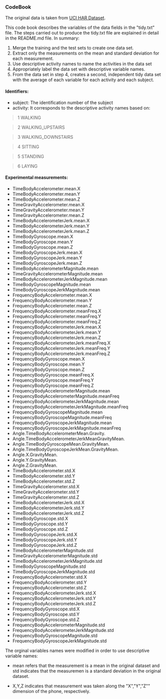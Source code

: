 ### CodeBook

The original data is taken from [UCI HAR Dataset](https://d396qusza40orc.cloudfront.net/getdata%2Fprojectfiles%2FUCI%20HAR%20Dataset.zip).

This code book describes the variables of the data fields in the "tidy.txt" file. The steps carried out to produce 
the tidy.txt file are explained in detail in the README.md file. In summary:

1. Merge the training and the test sets to create one data set.
2. Extract only the measurements on the mean and standard deviation for each measurement.
3. Use descriptive activity names to name the activities in the data set
4. Appropriately label the data set with descriptive variable names.
5. From the data set in step 4, creates a second, independent tidy data set with the average of each variable for each activity and each subject.

#### Identifiers:

* subject: The identification number of the subject
* activity: It corresponds to the descriptive activity names based on:
> 1 WALKING

> 2 WALKING_UPSTAIRS

> 3 WALKING_DOWNSTAIRS

> 4 SITTING

> 5 STANDING

> 6 LAYING

#### Experimental measurements:

* TimeBodyAccelerometer.mean.X              
* TimeBodyAccelerometer.mean.Y                    
* TimeBodyAccelerometer.mean.Z                 
* TimeGravityAccelerometer.mean.X                 
* TimeGravityAccelerometer.mean.Y                 
* TimeGravityAccelerometer.mean.Z                 
* TimeBodyAccelerometerJerk.mean.X                 
* TimeBodyAccelerometerJerk.mean.Y                
* TimeBodyAccelerometerJerk.mean.Z                 
* TimeBodyGyroscope.mean.X                       
* TimeBodyGyroscope.mean.Y                         
* TimeBodyGyroscope.mean.Z                        
* TimeBodyGyroscopeJerk.mean.X                     
* TimeBodyGyroscopeJerk.mean.Y                    
* TimeBodyGyroscopeJerk.mean.Z                     
* TimeBodyAccelerometerMagnitude.mean             
* TimeGravityAccelerometerMagnitude.mean           
* TimeBodyAccelerometerJerkMagnitude.mean         
* TimeBodyGyroscopeMagnitude.mean                  
* TimeBodyGyroscopeJerkMagnitude.mean             
* FrequencyBodyAccelerometer.mean.X                
* FrequencyBodyAccelerometer.mean.Y               
* FrequencyBodyAccelerometer.mean.Z                
* FrequencyBodyAccelerometer.meanFreq.X           
* FrequencyBodyAccelerometer.meanFreq.Y            
* FrequencyBodyAccelerometer.meanFreq.Z           
* FrequencyBodyAccelerometerJerk.mean.X            
* FrequencyBodyAccelerometerJerk.mean.Y           
* FrequencyBodyAccelerometerJerk.mean.Z            
* FrequencyBodyAccelerometerJerk.meanFreq.X       
* FrequencyBodyAccelerometerJerk.meanFreq.Y        
* FrequencyBodyAccelerometerJerk.meanFreq.Z       
* FrequencyBodyGyroscope.mean.X                   
* FrequencyBodyGyroscope.mean.Y                   
* FrequencyBodyGyroscope.mean.Z                    
* FrequencyBodyGyroscope.meanFreq.X               
* FrequencyBodyGyroscope.meanFreq.Y                
* FrequencyBodyGyroscope.meanFreq.Z               
* FrequencyBodyAccelerometerMagnitude.mean         
* FrequencyBodyAccelerometerMagnitude.meanFreq    
* FrequencyBodyAccelerometerJerkMagnitude.mean     
* FrequencyBodyAccelerometerJerkMagnitude.meanFreq
* FrequencyBodyGyroscopeMagnitude.mean            
* FrequencyBodyGyroscopeMagnitude.meanFreq        
* FrequencyBodyGyroscopeJerkMagnitude.mean        
* FrequencyBodyGyroscopeJerkMagnitude.meanFreq    
* Angle.TimeBodyAccelerometerMean.Gravity.         
* Angle.TimeBodyAccelerometerJerkMeanGravityMean. 
* Angle.TimeBodyGyroscopeMean.GravityMean.        
* Angle.TimeBodyGyroscopeJerkMean.GravityMean.    
* Angle.X.GravityMean.                             
* Angle.Y.GravityMean.                            
* Angle.Z.GravityMean.                            
* TimeBodyAccelerometer.std.X                     
* TimeBodyAccelerometer.std.Y                      
* TimeBodyAccelerometer.std.Z                     
* TimeGravityAccelerometer.std.X                   
* TimeGravityAccelerometer.std.Y                  
* TimeGravityAccelerometer.std.Z                   
* TimeBodyAccelerometerJerk.std.X                 
* TimeBodyAccelerometerJerk.std.Y                  
* TimeBodyAccelerometerJerk.std.Z                 
* TimeBodyGyroscope.std.X                         
* TimeBodyGyroscope.std.Y                         
* TimeBodyGyroscope.std.Z                          
* TimeBodyGyroscopeJerk.std.X                     
* TimeBodyGyroscopeJerk.std.Y                      
* TimeBodyGyroscopeJerk.std.Z                     
* TimeBodyAccelerometerMagnitude.std               
* TimeGravityAccelerometerMagnitude.std           
* TimeBodyAccelerometerJerkMagnitude.std           
* TimeBodyGyroscopeMagnitude.std                  
* TimeBodyGyroscopeJerkMagnitude.std               
* FrequencyBodyAccelerometer.std.X                
* FrequencyBodyAccelerometer.std.Y                
* FrequencyBodyAccelerometer.std.Z                
* FrequencyBodyAccelerometerJerk.std.X            
* FrequencyBodyAccelerometerJerk.std.Y            
* FrequencyBodyAccelerometerJerk.std.Z             
* FrequencyBodyGyroscope.std.X                    
* FrequencyBodyGyroscope.std.Y                     
* FrequencyBodyGyroscope.std.Z                    
* FrequencyBodyAccelerometerMagnitude.std          
* FrequencyBodyAccelerometerJerkMagnitude.std     
* FrequencyBodyGyroscopeMagnitude.std             
* FrequencyBodyGyroscopeJerkMagnitude.std

The orginal variables names were modified in order to use descriptive variable names:

- mean refers that the measurement is a mean in the original dataset and std indicates that the measuremen
is a standard deviation in the original dataset.

- X,Y,Z indicates that measurement was taken along the "X","Y","Z"" dimension of the phone, respectively.



